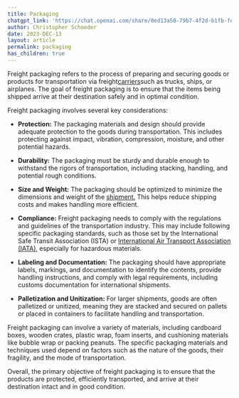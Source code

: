 ```yaml
---
title: Packaging
chatgpt_link: 'https://chat.openai.com/share/0ed13a58-79b7-4f2d-b1fb-fe8434ec217a'
author: Christopher Schoeder
date: 2023-DEC-13
layout: article
permalink: packaging
has_children: true
---
```


Freight packaging refers to the process of preparing and securing goods or products for transportation via freight<a href="/carriers/">carriers</a>such as trucks, ships, or airplanes. The goal of freight packaging is to ensure that the items being shipped arrive at their destination safely and in optimal condition.

Freight packaging involves several key considerations:

- **Protection:** The packaging materials and design should provide adequate protection to the goods during transportation. This includes protecting against impact, vibration, compression, moisture, and other potential hazards.

- **Durability:** The packaging must be sturdy and durable enough to withstand the rigors of transportation, including stacking, handling, and potential rough conditions.

- **Size and Weight:** The packaging should be optimized to minimize the dimensions and weight of the <a href="/glossery/shipments">shipment.</a> This helps reduce shipping costs and makes handling more efficient.

- **Compliance:** Freight packaging needs to comply with the regulations and guidelines of the transportation industry. This may include following specific packaging standards, such as those set by the International Safe Transit Association (ISTA) or <a href="/carriers/iata">International Air Transport Association (IATA)</a>, especially for hazardous materials.

- **Labeling and Documentation:** The packaging should have appropriate labels, markings, and documentation to identify the contents, provide handling instructions, and comply with legal requirements, including customs documentation for international shipments.

- **Palletization and Unitization:** For larger shipments, goods are often palletized or unitized, meaning they are stacked and secured on pallets or placed in containers to facilitate handling and transportation.

Freight packaging can involve a variety of materials, including cardboard boxes, wooden crates, plastic wrap, foam inserts, and cushioning materials like bubble wrap or packing peanuts. The specific packaging materials and techniques used depend on factors such as the nature of the goods, their fragility, and the mode of transportation.

Overall, the primary objective of freight packaging is to ensure that the products are protected, efficiently transported, and arrive at their destination intact and in good condition.
